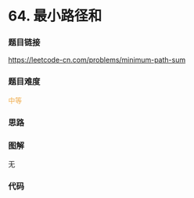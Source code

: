 # 64. 最小路径和

### 题目链接

https://leetcode-cn.com/problems/minimum-path-sum

### 题目难度

<font color=#F0AD4E>中等</font>

### 思路



### 图解

无

### 代码

```python
```